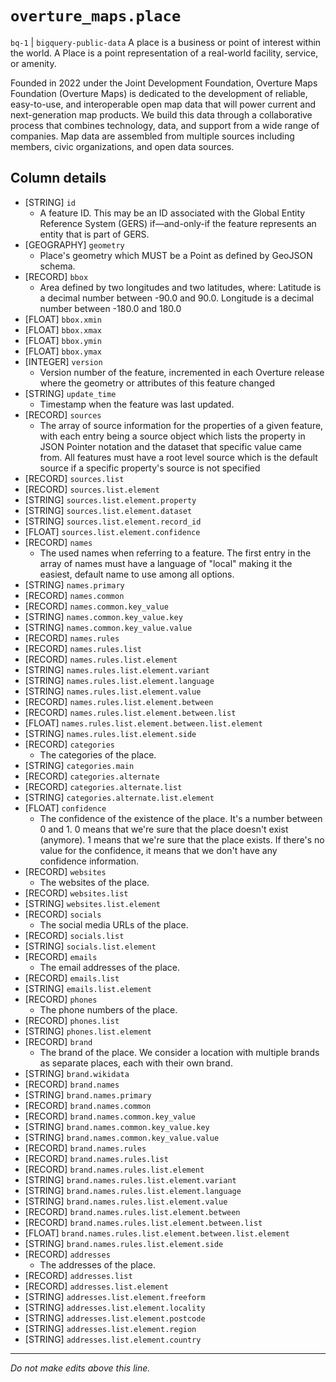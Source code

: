 # `overture_maps.place`
`bq-1` | `bigquery-public-data`
A place is a business or point of interest within the world. A Place is a point representation of a real-world facility, service, or amenity.


Founded in 2022 under the Joint Development Foundation, Overture Maps Foundation (Overture Maps) is dedicated to the development of reliable, easy-to-use, and interoperable open map data that will power current and next-generation map products. We build this data through a collaborative process that combines technology, data, and support from a wide range of companies. Map data are assembled from multiple sources including members, civic organizations, and open data sources.

## Column details
* [STRING]    `id`
  - A feature ID. This may be an ID associated with the Global Entity Reference System (GERS) if—and-only-if the feature represents an entity that is part of GERS.
* [GEOGRAPHY] `geometry`
  - Place's geometry which MUST be a Point as defined by GeoJSON schema.
* [RECORD]    `bbox`
  - Area defined by two longitudes and two latitudes, where: Latitude is a decimal number between -90.0 and 90.0. Longitude is a decimal number between -180.0 and 180.0
* [FLOAT]     `bbox.xmin`
* [FLOAT]     `bbox.xmax`
* [FLOAT]     `bbox.ymin`
* [FLOAT]     `bbox.ymax`
* [INTEGER]   `version`
  - Version number of the feature, incremented in each Overture release where the geometry or attributes of this feature changed
* [STRING]    `update_time`
  - Timestamp when the feature was last updated.
* [RECORD]    `sources`
  - The array of source information for the properties of a given feature, with each entry being a source object which lists the property in JSON Pointer notation and the dataset that specific value came from. All features must have a root level source which is the default source if a specific property's source is not specified
* [RECORD]    `sources.list`
* [RECORD]    `sources.list.element`
* [STRING]    `sources.list.element.property`
* [STRING]    `sources.list.element.dataset`
* [STRING]    `sources.list.element.record_id`
* [FLOAT]     `sources.list.element.confidence`
* [RECORD]    `names`
  - The used names when referring to a feature. The first entry in the array of names must have a language of "local" making it the easiest, default name to use among all options.
* [STRING]    `names.primary`
* [RECORD]    `names.common`
* [RECORD]    `names.common.key_value`
* [STRING]    `names.common.key_value.key`
* [STRING]    `names.common.key_value.value`
* [RECORD]    `names.rules`
* [RECORD]    `names.rules.list`
* [RECORD]    `names.rules.list.element`
* [STRING]    `names.rules.list.element.variant`
* [STRING]    `names.rules.list.element.language`
* [STRING]    `names.rules.list.element.value`
* [RECORD]    `names.rules.list.element.between`
* [RECORD]    `names.rules.list.element.between.list`
* [FLOAT]     `names.rules.list.element.between.list.element`
* [STRING]    `names.rules.list.element.side`
* [RECORD]    `categories`
  - The categories of the place.
* [STRING]    `categories.main`
* [RECORD]    `categories.alternate`
* [RECORD]    `categories.alternate.list`
* [STRING]    `categories.alternate.list.element`
* [FLOAT]     `confidence`
  - The confidence of the existence of the place. It's a number between 0 and 1. 0 means that we're sure that the place doesn't exist (anymore). 1 means that we're sure that the place exists. If there's no value for the confidence, it means that we don't have any confidence information.
* [RECORD]    `websites`
  - The websites of the place.
* [RECORD]    `websites.list`
* [STRING]    `websites.list.element`
* [RECORD]    `socials`
  - The social media URLs of the place.
* [RECORD]    `socials.list`
* [STRING]    `socials.list.element`
* [RECORD]    `emails`
  - The email addresses of the place.
* [RECORD]    `emails.list`
* [STRING]    `emails.list.element`
* [RECORD]    `phones`
  - The phone numbers of the place.
* [RECORD]    `phones.list`
* [STRING]    `phones.list.element`
* [RECORD]    `brand`
  - The brand of the place. We consider a location with multiple brands as separate places, each with their own brand.
* [STRING]    `brand.wikidata`
* [RECORD]    `brand.names`
* [STRING]    `brand.names.primary`
* [RECORD]    `brand.names.common`
* [RECORD]    `brand.names.common.key_value`
* [STRING]    `brand.names.common.key_value.key`
* [STRING]    `brand.names.common.key_value.value`
* [RECORD]    `brand.names.rules`
* [RECORD]    `brand.names.rules.list`
* [RECORD]    `brand.names.rules.list.element`
* [STRING]    `brand.names.rules.list.element.variant`
* [STRING]    `brand.names.rules.list.element.language`
* [STRING]    `brand.names.rules.list.element.value`
* [RECORD]    `brand.names.rules.list.element.between`
* [RECORD]    `brand.names.rules.list.element.between.list`
* [FLOAT]     `brand.names.rules.list.element.between.list.element`
* [STRING]    `brand.names.rules.list.element.side`
* [RECORD]    `addresses`
  - The addresses of the place.
* [RECORD]    `addresses.list`
* [RECORD]    `addresses.list.element`
* [STRING]    `addresses.list.element.freeform`
* [STRING]    `addresses.list.element.locality`
* [STRING]    `addresses.list.element.postcode`
* [STRING]    `addresses.list.element.region`
* [STRING]    `addresses.list.element.country`

-------------------------------------------------------------------------------
*Do not make edits above this line.*
